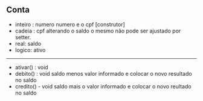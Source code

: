 Conta	
--------------------------------------------------------------------------------------
 - inteiro : numero	numero e o cpf [construtor]
 - cadeia : cpf	alterando o saldo o mesmo não pode ser ajustado  por setter.
 -  real: saldo	
 -  logico: ativo	
 --------------------------------------------------------------------------------------
 + ativar() : void	
 + debito() : void	saldo menos valor informado e colocar o novo  resultado no saldo
 + credito()  - void	saldo mais o valor informado e colocar o novo reultado no saldo